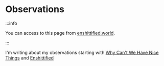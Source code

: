 # Observations

:::info

You can access to this page from [enshittified.world](https://enshittified.world).

:::

I'm writing about my observations starting with [Why Can't We Have Nice Things](./010-no-nice-things/index.md) and [Enshittified](./020-enshittified/index.md)
